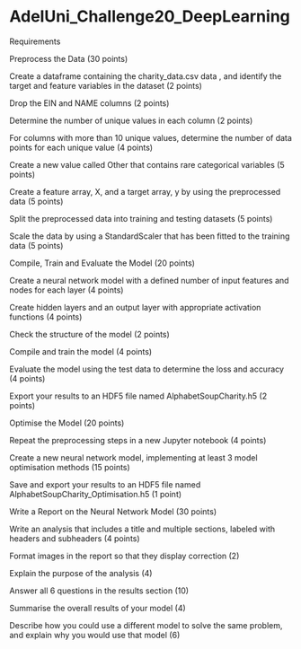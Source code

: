 # AdelUni_Challenge20_DeepLearning

Requirements

Preprocess the Data (30 points)

Create a dataframe containing the charity_data.csv data , and identify the target and feature variables in the dataset (2 points)

Drop the EIN and NAME columns (2 points)

Determine the number of unique values in each column (2 points)

For columns with more than 10 unique values, determine the number of data points for each unique value (4 points)

Create a new value called Other that contains rare categorical variables (5 points)

Create a feature array, X, and a target array, y by using the preprocessed data (5 points)

Split the preprocessed data into training and testing datasets (5 points)

Scale the data by using a StandardScaler that has been fitted to the training data (5 points)

Compile, Train and Evaluate the Model (20 points)

Create a neural network model with a defined number of input features and nodes for each layer (4 points)

Create hidden layers and an output layer with appropriate activation functions (4 points)

Check the structure of the model (2 points)

Compile and train the model (4 points)

Evaluate the model using the test data to determine the loss and accuracy (4 points)

Export your results to an HDF5 file named AlphabetSoupCharity.h5 (2 points)

Optimise the Model (20 points)

Repeat the preprocessing steps in a new Jupyter notebook (4 points)

Create a new neural network model, implementing at least 3 model optimisation methods (15 points)

Save and export your results to an HDF5 file named AlphabetSoupCharity_Optimisation.h5 (1 point)

Write a Report on the Neural Network Model (30 points)

Write an analysis that includes a title and multiple sections, labeled with headers and subheaders (4 points)

Format images in the report so that they display correction (2)

Explain the purpose of the analysis (4)

Answer all 6 questions in the results section (10)

Summarise the overall results of your model (4)

Describe how you could use a different model to solve the same problem, and explain why you would use that model (6)
